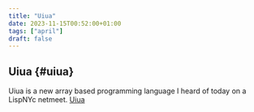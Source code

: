 ```yaml
---
title: "Uiua"
date: 2023-11-15T00:52:00+01:00
tags: ["april"]
draft: false
---
```


## Uiua {#uiua}

Uiua is a new array based programming language I heard of today on
a LispNYc netmeet.
[Uiua](https://www.uiua.org/)
